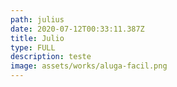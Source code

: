 ```yaml
---
path: julius
date: 2020-07-12T00:33:11.387Z
title: Julio
type: FULL
description: teste
image: assets/works/aluga-facil.png
---
```

